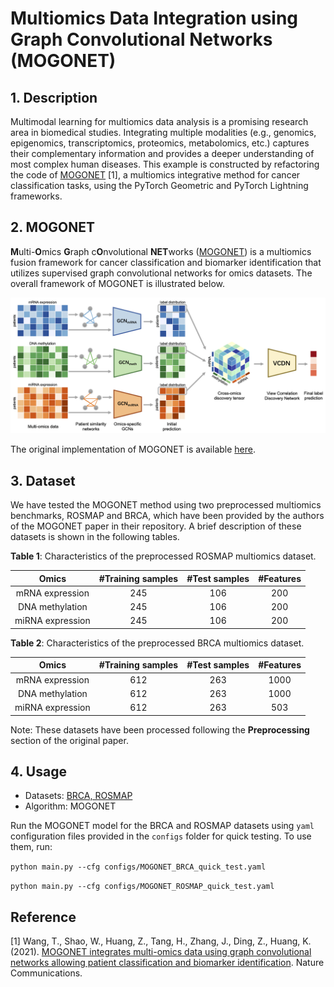 # Multiomics Data Integration using Graph Convolutional Networks (MOGONET)

## 1. Description

Multimodal learning for multiomics data analysis is a promising research area in biomedical studies. Integrating multiple modalities (e.g., genomics, epigenomics, transcriptomics, proteomics, metabolomics, etc.) captures their complementary information and provides a deeper understanding of most complex human diseases. This example is constructed by refactoring the code of [MOGONET](https://doi.org/10.1038/s41467-021-23774-w) [1], a multiomics integrative method for cancer classification tasks, using the PyTorch Geometric and PyTorch Lightning frameworks.


## 2. MOGONET

**M**ulti-**O**mics **G**raph c**O**nvolutional **NET**works ([MOGONET](https://doi.org/10.1038/s41467-021-23774-w)) is
a multiomics fusion framework for cancer classification and biomarker identification that utilizes supervised graph
convolutional networks for omics datasets. The overall framework of MOGONET is illustrated below.

![MOGONET Architecture](image/MOGONET.png)

The original implementation of MOGONET is available [here](https://github.com/txWang/MOGONET).

## 3. Dataset

We have tested the MOGONET method using two preprocessed multiomics benchmarks, ROSMAP and BRCA, which have been provided
by the authors of the MOGONET paper in their repository. A brief description of these datasets is shown in the following
tables.

**Table 1**: Characteristics of the preprocessed ROSMAP multiomics dataset.

|      Omics       | #Training samples | #Test samples | #Features  |
|:----------------:|:-----------------:|:-------------:|:----------:|
| mRNA expression  |        245        |      106      |    200     |
| DNA methylation  |        245        |      106      |    200     |
| miRNA expression |        245        |      106      |    200     |



**Table 2**: Characteristics of the preprocessed BRCA multiomics dataset.

|      Omics       | #Training samples | #Test samples | #Features |
|:----------------:|:-----------------:|:-------------:|:---------:|
| mRNA expression  |        612        |      263      |   1000    |
| DNA methylation  |        612        |      263      |   1000    |
| miRNA expression |        612        |      263      |    503    |

Note: These datasets have been processed following the **Preprocessing** section of the original paper.

## 4. Usage

* Datasets: [BRCA, ROSMAP](https://github.com/pykale/data/tree/main/multiomics)
* Algorithm: MOGONET

Run the MOGONET model for the BRCA and ROSMAP datasets using `yaml` configuration files provided in the `configs` folder
for quick testing. To use them, run:

`python main.py --cfg configs/MOGONET_BRCA_quick_test.yaml`

`python main.py --cfg configs/MOGONET_ROSMAP_quick_test.yaml`


## Reference

[1] Wang, T., Shao, W., Huang, Z., Tang, H., Zhang, J., Ding, Z., Huang, K. (2021). [MOGONET integrates multi-omics data
using graph convolutional networks allowing patient classification and biomarker identification](https://doi.org/10.1038/s41467-021-23774-w). Nature Communications.
